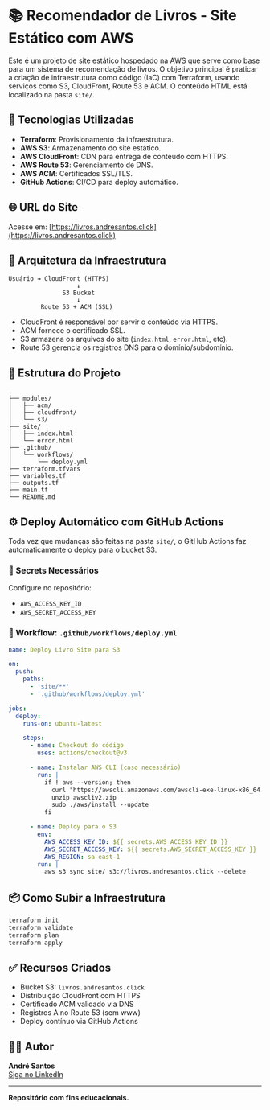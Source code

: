 # 📚 Recomendador de Livros - Site Estático com AWS

Este é um projeto de site estático hospedado na AWS que serve como base para um sistema de recomendação de livros. O objetivo principal é praticar a criação de infraestrutura como código (IaC) com Terraform, usando serviços como S3, CloudFront, Route 53 e ACM. O conteúdo HTML está localizado na pasta `site/`.

## 🚀 Tecnologias Utilizadas

- **Terraform**: Provisionamento da infraestrutura.
- **AWS S3**: Armazenamento do site estático.
- **AWS CloudFront**: CDN para entrega de conteúdo com HTTPS.
- **AWS Route 53**: Gerenciamento de DNS.
- **AWS ACM**: Certificados SSL/TLS.
- **GitHub Actions**: CI/CD para deploy automático.

## 🌐 URL do Site

Acesse em: [https://livros.andresantos.click](https://livros.andresantos.click)

## 🧱 Arquitetura da Infraestrutura

```
Usuário → CloudFront (HTTPS)
                   ↓
               S3 Bucket
                   ↓
         Route 53 + ACM (SSL)
```

- CloudFront é responsável por servir o conteúdo via HTTPS.
- ACM fornece o certificado SSL.
- S3 armazena os arquivos do site (`index.html`, `error.html`, etc).
- Route 53 gerencia os registros DNS para o domínio/subdomínio.

## 📂 Estrutura do Projeto

```
.
├── modules/
│   ├── acm/
│   ├── cloudfront/
│   └── s3/
├── site/
│   ├── index.html
│   └── error.html
├── .github/
│   └── workflows/
│       └── deploy.yml
├── terraform.tfvars
├── variables.tf
├── outputs.tf
├── main.tf
└── README.md
```

## ⚙️ Deploy Automático com GitHub Actions

Toda vez que mudanças são feitas na pasta `site/`, o GitHub Actions faz automaticamente o deploy para o bucket S3.

### 🔐 Secrets Necessários

Configure no repositório:

- `AWS_ACCESS_KEY_ID`
- `AWS_SECRET_ACCESS_KEY`

### 📝 Workflow: `.github/workflows/deploy.yml`

```yaml
name: Deploy Livro Site para S3

on:
  push:
    paths:
      - 'site/**'
      - '.github/workflows/deploy.yml'

jobs:
  deploy:
    runs-on: ubuntu-latest

    steps:
      - name: Checkout do código
        uses: actions/checkout@v3

      - name: Instalar AWS CLI (caso necessário)
        run: |
          if ! aws --version; then
            curl "https://awscli.amazonaws.com/awscli-exe-linux-x86_64.zip" -o "awscliv2.zip"
            unzip awscliv2.zip
            sudo ./aws/install --update
          fi

      - name: Deploy para o S3
        env:
          AWS_ACCESS_KEY_ID: ${{ secrets.AWS_ACCESS_KEY_ID }}
          AWS_SECRET_ACCESS_KEY: ${{ secrets.AWS_SECRET_ACCESS_KEY }}
          AWS_REGION: sa-east-1
        run: |
          aws s3 sync site/ s3://livros.andresantos.click --delete
```

## 📦 Como Subir a Infraestrutura

```bash
terraform init
terraform validate
terraform plan
terraform apply
```

## ✅ Recursos Criados

- Bucket S3: `livros.andresantos.click`
- Distribuição CloudFront com HTTPS
- Certificado ACM validado via DNS
- Registros A no Route 53 (sem www)
- Deploy contínuo via GitHub Actions

## 👨‍💻 Autor

**André Santos**  
[Siga no LinkedIn](https://www.linkedin.com/in/andre-fernandes-santos-/)

---

**Repositório com fins educacionais.**
